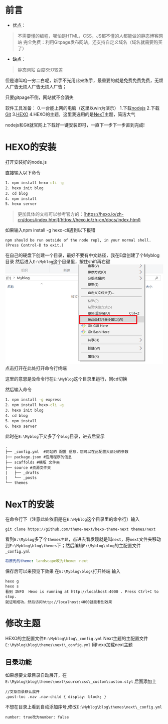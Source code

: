 # 前言
- 优点：
> 不需要懂的编程，哪怕是HTML，CSS，JS都不懂的人都能做的静态博客网站
完全免费：利用Gitpage发布网站，还支持自定义域名（域名就需要购买了）

- 缺点：
> 静态网站
百度SEO较差

但是谁叫咱一穷二白呢，新手不光用此来练手，最重要的就是免费免费免费，无烦人广告无烦人广告无烦人广告；

只要gitpage不倒，网站就不会消失


软件工具准备：
0.一台能上网的电脑（这里以win为演示）
1.下载[nodejs](Node.js)
2.下载[Git](https://git-scm.com)
3.[HEXO](https://hexo.io)
4.HEXO的主题，这里我选用的是[NexT](http://theme-next.iissnan.com/getting-started.html)主题，简洁大气

nodejs和Git就官网上下载好一键安装即可，一直下一步下一步直到完成!

# HEXO的安装
打开安装好的node.js

直接输入以下命令
```cmd
1. npm install hexo-cli -g
2. hexo init blog
3. cd blog
4. npm install
5. hexo server
```

> 更加具体的文档可以参考官方的：[https://hexo.io/zh-cn/docs/index.html](https://hexo.io/zh-cn/docs/index.html)

如果输入npm install -g hexo-cli遇到以下报错

```npm
npm should be run outside of the node repl, in your normal shell.
(Press Control-D to exit.)
```

在自己的硬盘下创建一个目录，最好不要有中文路径，我在E盘创建了个Myblog目录
然后进入`E:\Myblog`这个目录里，按住shift再右键
![title](https://raw.githubusercontent.com/zzzhbr/notebook-image/master/notebook/2019/09/05/1567643923207-1567643923235.png)
点击打开在此处打开命令行终端

这里的意思是没命令行在`E:\Myblog`这个目录里运行，同cd切换


然后输入命令
```cmd
1. npm install -g express
2. npm install hexo-cli -g
3. hexo init blog
4. cd blog
5. npm install
6. hexo server
```
此时在`E:\Myblog`下又多了个`blog`目录，进去后显示
```
.
├── _config.yml  #网站的 配置 信息，您可以在此配置大部分的参数
├── package.json #应用程序的信息
├── scaffolds #模版 文件夹
├── source #资源文件夹
|   ├── _drafts
|   └── _posts
└── themes
```
# NexT的安装
在命令行下（注意此处依旧是在`E:\Myblog`这个目录里的命令行）输入
```
git clone https://github.com/theme-next/hexo-theme-next themes/next
```
看到`E:\Myblog`多了个`themes主题`，点进去看发现就是叫`next`，将`next`文件夹移动到`E:\Myblog\blog\themes`下；然后编辑`E:\Myblog\blog`的主配置文件`_config.yml`
```yml
将原先的theme: landscape改为theme: next
```
保存后可以来预览下效果
在`E:\Myblog\blog\`打开终端
输入
```
hexo g
hexo s
看到 INFO  Hexo is running at http://localhost:4000 . Press Ctrl+C to stop.
就证明成功，然后访问http://localhost:4000就能看到效果
```

# 修改主题
HEXO的主配置文件`E:\Myblog\blog\_config.yml`
Next主题的主配置文件`E:\Myblog\blog\themes\next\_config.yml`
用hexo加载next主题

## 目录功能
如果想要文章目录自动展开，在`E:\Myblog\blog\themes\next\source\css\_custom\custom.styl`
后面添加上
```
//文章目录默认展开
.post-toc .nav .nav-child { display: block; }
```

不想在目录上看到自动添加序号,修改`E:\Myblog\blog\themes\next\_config.yml`
```
number: true改为number: false
```